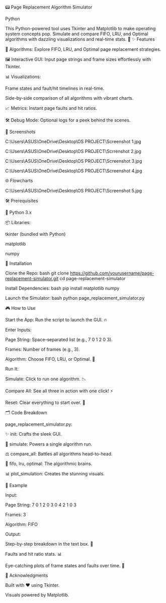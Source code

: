 📟 Page Replacement Algorithm Simulator

Python

This Python-powered tool uses Tkinter and Matplotlib to make operating system concepts pop. Simulate and compare FIFO, LRU, and Optimal algorithms with dazzling visualizations and real-time stats. 🚀
✨ Features

🧠 Algorithms: Explore FIFO, LRU, and Optimal page replacement strategies.

🖼️ Interactive GUI: Input page strings and frame sizes effortlessly with Tkinter.

📊 Visualizations:

Frame states and fault/hit timelines in real-time.

Side-by-side comparison of all algorithms with vibrant charts.

📈 Metrics: Instant page faults and hit ratios.

🛠️ Debug Mode: Optional logs for a peek behind the scenes.

📸 Screenshots

C:\Users\ASUS\OneDrive\Desktop\OS PROJECT\Screenshot 1.jpg

C:\Users\ASUS\OneDrive\Desktop\OS PROJECT\Scrrenshot 2.jpg

C:\Users\ASUS\OneDrive\Desktop\OS PROJECT\Screenshot 3.jpg

C:\Users\ASUS\OneDrive\Desktop\OS PROJECT\Screenshot 4.jpg

🌐 Flowcharts

C:\Users\ASUS\OneDrive\Desktop\OS PROJECT\Screenshot 5.jpg

🛠️ Prerequisites

🐍 Python 3.x

📦 Libraries:

tkinter (bundled with Python)

matplotlib

numpy

🚀 Installation

Clone the Repo:
bash git clone https://github.com/yourusername/page-replacement-simulator.git
cd page-replacement-simulator

Install Dependencies:
bash pip install matplotlib numpy

Launch the Simulator:
bash python page_replacement_simulator.py

🎮 How to Use

Start the App: Run the script to launch the GUI. 🔥

Enter Inputs:

Page String: Space-separated list (e.g., 7 0 1 2 0 3).

Frames: Number of frames (e.g., 3).

Algorithm: Choose FIFO, LRU, or Optimal. 🎯

Run It:

Simulate: Click to run one algorithm. 📉

Compare All: See all three in action with one click! ⚡

Reset: Clear everything to start over. 🧹

🗂️ Code Breakdown

page_replacement_simulator.py:

✨ init: Crafts the sleek GUI.

🚀 simulate: Powers a single algorithm run.

⚖️ compare_all: Battles all algorithms head-to-head.

🧩 fifo, lru, optimal: The algorithmic brains.

📊 plot_simulation: Creates the stunning visuals.

🌟 Example

Input:

Page String: 7 0 1 2 0 3 0 4 2 1 0 3

Frames: 3

Algorithm: FIFO

Output:

Step-by-step breakdown in the text box. 📜

Faults and hit ratio stats. 📊

Eye-catching plots of frame states and faults over time. 🎨

🙌 Acknowledgments

Built with ❤️ using Tkinter.

Visuals powered by Matplotlib.